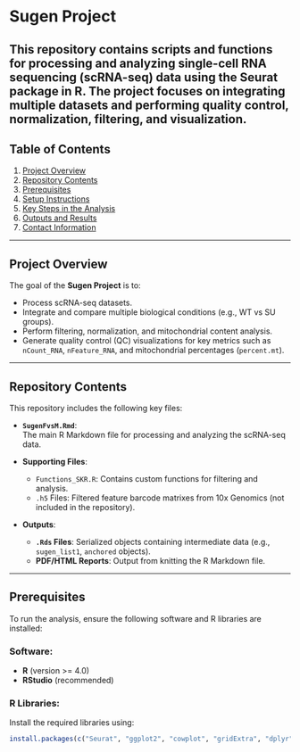 # Sugen Project

This repository contains scripts and functions for processing and analyzing single-cell RNA sequencing (scRNA-seq) data using the **Seurat** package in R. The project focuses on integrating multiple datasets and performing quality control, normalization, filtering, and visualization.
---

## Table of Contents
1. [Project Overview](#project-overview)
2. [Repository Contents](#repository-contents)
3. [Prerequisites](#prerequisites)
4. [Setup Instructions](#setup-instructions)
5. [Key Steps in the Analysis](#key-steps-in-the-analysis)
6. [Outputs and Results](#outputs-and-results)
7. [Contact Information](#contact-information)

---

## Project Overview

The goal of the **Sugen Project** is to:
- Process scRNA-seq datasets.
- Integrate and compare multiple biological conditions (e.g., WT vs SU groups).
- Perform filtering, normalization, and mitochondrial content analysis.
- Generate quality control (QC) visualizations for key metrics such as `nCount_RNA`, `nFeature_RNA`, and mitochondrial percentages (`percent.mt`).

---

## Repository Contents

This repository includes the following key files:
- **`SugenFvsM.Rmd`**:  
   The main R Markdown file for processing and analyzing the scRNA-seq data.

- **Supporting Files**:
   - `Functions_SKR.R`: Contains custom functions for filtering and analysis.
   - `.h5` Files: Filtered feature barcode matrixes from 10x Genomics (not included in the repository).

- **Outputs**:
   - **`.Rds` Files**: Serialized objects containing intermediate data (e.g., `sugen_list1`, `anchored` objects).
   - **PDF/HTML Reports**: Output from knitting the R Markdown file.

---

## Prerequisites

To run the analysis, ensure the following software and R libraries are installed:

### Software:
- **R** (version >= 4.0)
- **RStudio** (recommended)

### R Libraries:
Install the required libraries using:
```r
install.packages(c("Seurat", "ggplot2", "cowplot", "gridExtra", "dplyr", "patchwork", "knitr", "rmarkdown"))

